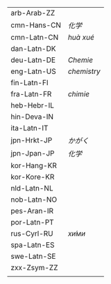 | | |
|-|-|
| arb-Arab-ZZ |  |
| cmn-Hans-CN | _化学_ |
| cmn-Latn-CN | _huà xué_ |
| dan-Latn-DK |  |
| deu-Latn-DE | _Chemie_ |
| eng-Latn-US | _chemistry_ |
| fin-Latn-FI |  |
| fra-Latn-FR | _chimie_ |
| heb-Hebr-IL |  |
| hin-Deva-IN |  |
| ita-Latn-IT |  |
| jpn-Hrkt-JP | _かがく_ |
| jpn-Jpan-JP | _化学_ |
| kor-Hang-KR |  |
| kor-Kore-KR |  |
| nld-Latn-NL |  |
| nob-Latn-NO |  |
| pes-Aran-IR |  |
| por-Latn-PT |  |
| rus-Cyrl-RU | _хи́ми_ |
| spa-Latn-ES |  |
| swe-Latn-SE |  |
| zxx-Zsym-ZZ |  |
|  |  |